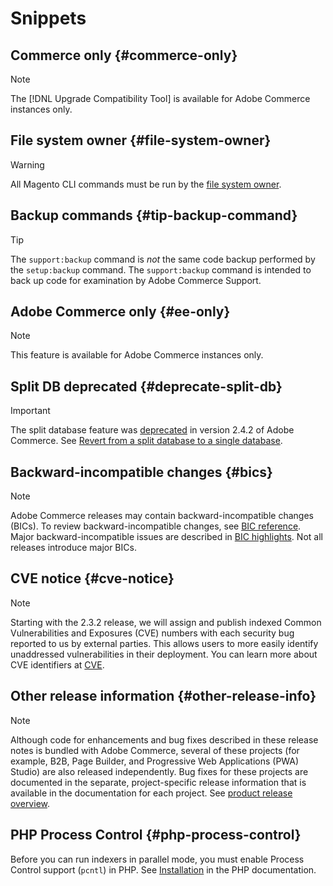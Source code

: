 # Snippets

## Commerce only {#commerce-only}

>[!NOTE]
>
>The [!DNL Upgrade Compatibility Tool] is available for Adobe Commerce instances only.

<!-- Configuration guide snippets -->

## File system owner {#file-system-owner}

>[!WARNING]
>
>All Magento CLI commands must be run by the [file system owner](/help/configuration/cli/config-cli.md#prerequisites).

## Backup commands {#tip-backup-command}

>[!TIP]
>
>The `support:backup` command is _not_ the same code backup performed by the `setup:backup` command. The `support:backup` command is intended to back up code for examination by Adobe Commerce Support.

## Adobe Commerce only {#ee-only}

>[!NOTE]
>
>This feature is available for Adobe Commerce instances only.

## Split DB deprecated {#deprecate-split-db}

>[!IMPORTANT]
>
>The split database feature was [deprecated](https://community.magento.com/t5/Magento-DevBlog/Deprecation-of-Split-Database-in-Magento-Commerce/ba-p/465187?_ga=2.128934671.2024864496.1657558157-1596100530.1657558157) in version 2.4.2 of Adobe Commerce. See [Revert from a split database to a single database](/help/configuration/storage/revert-split-database.md).

<!-- End of Configuration guide snippets -->

## Backward-incompatible changes {#bics}

>[!NOTE]
>
>Adobe Commerce releases may contain backward-incompatible changes (BICs). To review backward-incompatible changes, see [BIC reference](https://developer.adobe.com/commerce/php/development/backward-incompatible-changes/reference/). Major backward-incompatible issues are described in [BIC highlights](https://developer.adobe.com/commerce/php/development/backward-incompatible-changes/highlights/). Not all releases introduce major BICs.

## CVE notice {#cve-notice}

>[!NOTE]
>
>Starting with the 2.3.2 release, we will assign and publish indexed Common Vulnerabilities and Exposures (CVE) numbers with each security bug reported to us by external parties. This allows users to more easily identify unaddressed vulnerabilities in their deployment. You can learn more about CVE identifiers at [CVE](https://cve.mitre.org/).

## Other release information {#other-release-info}

>[!NOTE]
>
>Although code for enhancements and bug fixes described in these release notes is bundled with Adobe Commerce, several of these projects (for example, B2B, Page Builder, and Progressive Web Applications (PWA) Studio) are also released independently. Bug fixes for these projects are documented in the separate, project-specific release information that is available in the documentation for each project. See [product release overview](/help/release/release-notes/overview.md).

## PHP Process Control {#php-process-control}

Before you can run indexers in parallel mode, you must enable Process Control support (`pcntl`) in PHP. See [Installation](https://www.php.net/manual/en/pcntl.installation.php) in the PHP documentation.
